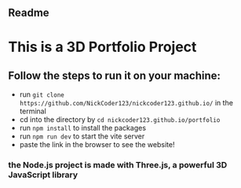 ## Readme
# This is a 3D Portfolio Project
## Follow the steps to run it on your machine:
- run `git clone https://github.com/NickCoder123/nickcoder123.github.io/` in the terminal
- cd into the directory by `cd nickcoder123.github.io/portfolio`
- run `npm install` to install the packages
- run `npm run dev` to start the vite server
- paste the link in the browser to see the website!

### the Node.js project is made with Three.js, a powerful 3D JavaScript library
